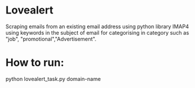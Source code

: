 # Lovealert
Scraping emails from an existing email address using python library IMAP4 using keywords in the subject of email for categorising in category such as "job", "promotional","Advertisement".

# How to run:
python  lovealert_task.py domain-name
